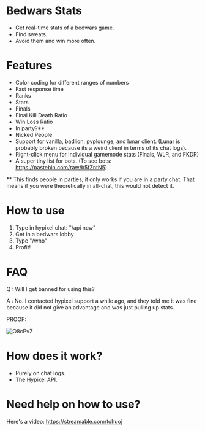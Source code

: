 

# Bedwars Stats
- Get real-time stats of a bedwars game.
- Find sweats.
- Avoid them and win more often.

# Features
- Color coding for different ranges of numbers
- Fast response time 
- Ranks
- Stars
- Finals
- Final Kill Death Ratio
- Win Loss Ratio
- In party?**
- Nicked People
- Support for vanilla, badlion, pvplounge, and lunar client. (Lunar is probably broken because its a weird client in terms of its chat logs).
- Right-click menu for individual gamemode stats (Finals, WLR, and FKDR)
- A super tiny list for bots. (To see bots: https://pastebin.com/raw/b5fZntN5). 

** This finds people in parties; it only works if you are in a party chat. That means if you were theoretically in all-chat, this would not detect it.

# How to use
  1. Type in hypixel chat: "/api new"
  2. Get in a bedwars lobby
  3. Type "/who"
  4. Profit!
  
  
# FAQ
Q : Will I get banned for using this?

A : No. I contacted hypixel support a while ago, and they told me it was fine because it did not give an advantage and was just pulling up stats.

PROOF:

![O8cPvZ](https://user-images.githubusercontent.com/40608267/119517244-7350cb80-bd45-11eb-8b2b-f2240a2e8817.png)

# How does it work?
- Purely on chat logs. 
- The Hypixel API.

# Need help on how to use?
Here's a video: https://streamable.com/tohuoj

  
